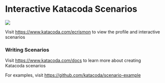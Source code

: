 # Interactive Katacoda Scenarios

[![](http://shields.katacoda.com/katacoda/ecrismon/count.svg)](https://www.katacoda.com/ecrismon "Get your profile on Katacoda.com")

Visit https://www.katacoda.com/ecrismon to view the profile and interactive scenarios

### Writing Scenarios
Visit https://www.katacoda.com/docs to learn more about creating Katacoda scenarios

For examples, visit https://github.com/katacoda/scenario-example
